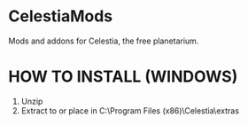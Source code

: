 # CelestiaMods
Mods and addons for Celestia, the free planetarium.

# HOW TO INSTALL (WINDOWS)

1. Unzip
2. Extract to or place in C:\Program Files (x86)\Celestia\extras
